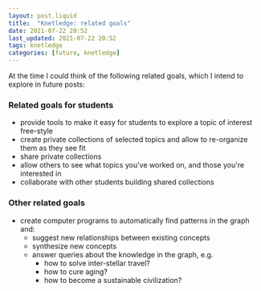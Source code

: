 ```yaml
---
layout: post.liquid
title:  "Knetledge: related goals"
date: 2021-07-22 20:52
last_updated: 2021-07-22 20:52
tags: knetledge
categories: [future, knetledge]
---
```

At the time I could think of the following related goals, which I intend to explore in
future posts:

### Related goals for students

- provide tools to make it easy for students to explore a topic of interest free-style
- create private collections of selected topics and allow to re-organize them as they see fit
- share private collections
- allow others to see what topics you've worked on, and those you're interested in
- collaborate with other students building shared collections

### Other related goals

- create computer programs to automatically find patterns in the graph and:
    - suggest new relationships between existing concepts
    - synthesize new concepts
    - answer queries about the knowledge in the graph, e.g.
        - how to solve inter-stellar travel?
        - how to cure aging?
        - how to become a sustainable civilization?
